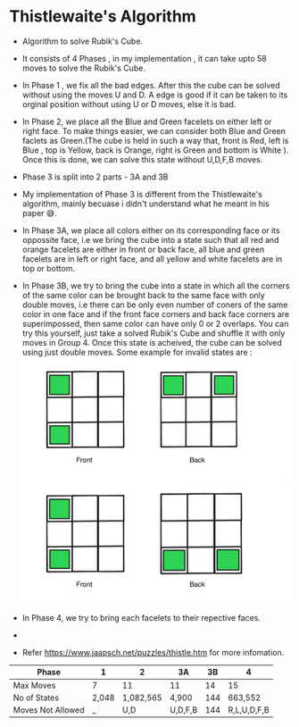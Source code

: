 # Thistlewaite's Algorithm

- Algorithm to solve Rubik's Cube.

- It consists of 4 Phases , in my implementation , it can take upto 58 moves to solve the Rubik's Cube.

- In Phase 1 , we fix all the bad edges. After this the cube can be solved without using the moves U and D. A edge is good if it can be taken to its orginal position without using U or D moves, else it is bad.

- In Phase 2, we place all the Blue and Green facelets on either left or right face. To make things easier, we can consider both Blue and Green faclets as Green.(The cube is held in such a way that, front is Red, left is Blue , top is Yellow, back is Orange, right is Green and bottom is White ). Once this is done, we can solve this state without U,D,F,B moves.

- Phase 3 is split into 2 parts - 3A and 3B

- My implementation of Phase 3 is different from the Thistlewaite's algorithm, mainly becuase i didn't understand what he meant in his paper 😅.

- In Phase 3A, we place all colors either on its corresponding face or its oppossite face, i.e we bring the cube into a state such that all red and orange facelets are either in front or back face, all blue and green facelets are in left or right face, and all yellow and white facelets are in top or bottom.

- In Phase 3B, we try to bring the cube into a state in which all the corners of the same color can be brought back to the same face with only double moves, i.e there can be only even number of coners of the same color in one face and if the front face corners and back face corners are superimpossed, then same color can have only 0 or 2 overlaps. You can try this yourself, just take a solved Rubik's Cube and shuffle it with only moves in Group 4. Once this state is acheived, the cube can be solved using just double moves. Some example for invalid states are :
  ![alt text](assets/1.png)
  ![alt text](assets/2.png)

- In Phase 4, we try to bring each facelets to their repective faces.
- 
- Refer https://www.jaapsch.net/puzzles/thistle.htm for more infomation.

| Phase             | 1     | 2         | 3A      | 3B  | 4           |
| ----------------- | ----- | --------- | ------- | --- | ----------- |
| Max Moves         | 7     | 11        | 11      | 14  | 15          |
| No of States      | 2,048 | 1,082,565 | 4,900   | 144 | 663,552     |
| Moves Not Allowed | \_    | U,D       | U,D,F,B | 144 | R,L,U,D,F,B |

